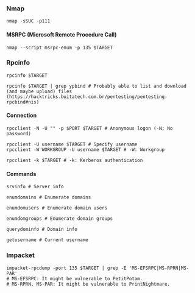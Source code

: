 ### Nmap

```shell
nmap -sSUC -p111
```

#### MSRPC (Microsoft Remote Procedure Call)

```shell
nmap --script msrpc-enum -p 135 $TARGET
```

### Rpcinfo

```shell
rpcinfo $TARGET
```

```shell
rpcinfo $TARGET | grep ypbind # Probably able to list and download (and maybe upload) files (https://hacktricks.boitatech.com.br/pentesting/pentesting-rpcbind#nis)
```

#### Connection

```shell
rpcclient -N -U "" -p $PORT $TARGET # Anonymous logon (-N: No password)
```

```shell
rpcclient -U username $TARGET # Specify username
rpcclient -W WORKGROUP -U username $TARGET # -W: Workgroup
```

```shell
rpcclient -k $TARGET # -k: Kerberos authentication
```

#### Commands

```shell
srvinfo # Server info
```

```shell
enumdomains # Enumerate domains
```

```shell
enumdomusers # Enumerate domain users
```

```shell
enumdomgroups # Enumerate domain groups
```

```shell
querydominfo # Domain info
```

```shell
getusername # Current username
```

### Impacket

```shell
impacket-rpcdump -port 135 $TARGET | grep -E 'MS-EFSRPC|MS-RPRN|MS-PAR'
# MS-EFSRPC: It might be vulnerable to PetitPotam.
# MS-RPRN, MS-PAR: It might be vulnerable to PrintNightmare.
```